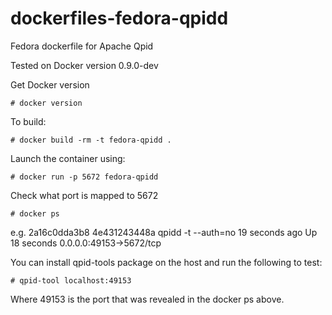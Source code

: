 
dockerfiles-fedora-qpidd
========================

Fedora dockerfile for Apache Qpid

Tested on Docker version 0.9.0-dev

Get Docker version

    # docker version

To build:

    # docker build -rm -t fedora-qpidd .

Launch the container using:

    # docker run -p 5672 fedora-qpidd

Check what port is mapped to 5672 

    # docker ps

e.g. 2a16c0dda3b8 4e431243448a qpidd -t --auth=no 19 seconds ago Up 18 seconds 0.0.0.0:49153->5672/tcp

You can install qpid-tools package on the host and run the following to test:

    # qpid-tool localhost:49153

Where 49153 is the port that was revealed in the docker ps above.
